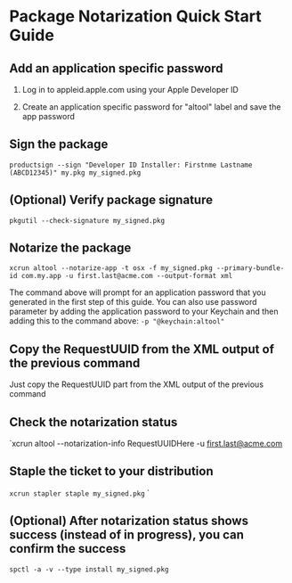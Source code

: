 # Package Notarization Quick Start Guide

## Add an application specific password

1) Log in to appleid.apple.com using your Apple Developer ID

2) Create an application specific password for "altool" label and save the app password

## Sign the package

`productsign --sign "Developer ID Installer: Firstnme Lastname (ABCD12345)" my.pkg my_signed.pkg`

## (Optional) Verify package signature

`pkgutil --check-signature my_signed.pkg`

## Notarize the package

`xcrun altool --notarize-app -t osx -f my_signed.pkg --primary-bundle-id com.my.app -u first.last@acme.com --output-format xml`

The command above will prompt for an application password that you generated in the first step of this guide. You can also use password parameter by adding the application password to your Keychain and then adding this to the command above:  `-p "@keychain:altool"`

## Copy the RequestUUID from the XML output of the previous command

Just copy the RequestUUID part from the XML output of the previous command

## Check the notarization status

`xcrun altool --notarization-info RequestUUIDHere -u first.last@acme.com

## Staple the ticket to your distribution

`xcrun stapler staple my_signed.pkg`
`
## (Optional) After notarization status shows success (instead of in progress), you can confirm the success

`spctl -a -v --type install my_signed.pkg`
